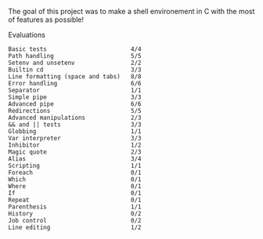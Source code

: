 The goal of this project was to make a shell environement in C with the most of features as possible!

Evaluations

    Basic tests                        4/4
    Path handling                      5/5
    Setenv and unsetenv                2/2
    Builtin cd                         3/3
    Line formatting (space and tabs)   8/8
    Error handling                     6/6
    Separator                          1/1
    Simple pipe                        3/3
    Advanced pipe                      6/6
    Redirections                       5/5
    Advanced manipulations             2/3
    && and || tests                    3/3
    Globbing                           1/1
    Var interpreter                    3/3
    Inhibitor                          1/2
    Magic quote                        2/3
    Alias                              3/4
    Scripting                          1/1
    Foreach                            0/1
    Which                              0/1
    Where                              0/1
    If                                 0/1
    Repeat                             0/1
    Parenthesis                        1/1
    History                            0/2
    Job control                        0/2
    Line editing                       1/2
